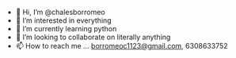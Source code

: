 - 👋 Hi, I’m @chalesborromeo
- 👀 I’m interested in everything
- 🌱 I’m currently learning python
- 💞️ I’m looking to collaborate on literally anything
- 📫 How to reach me ...
  borromeoc1123@gmail.com, 6308633752

<!---
chalesborromeo/chalesborromeo is a ✨ special ✨ repository because its `README.md` (this file) appears on your GitHub profile.
You can click the Preview link to take a look at your changes.
--->
